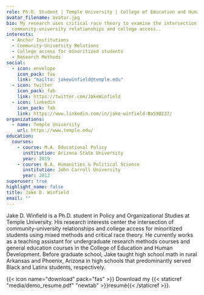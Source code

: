 ```yaml
---
role: Ph.D. Student | Temple University | College of Education and Human Development
avatar_filename: avatar.jpg
bio: My research uses critical race theory to examine the intersection of
  community-university relationships and college access..
interests:
  - Anchor Institutions
  - Community-University Relations
  - College access for minoritized students
  - Research Methods
social:
  - icon: envelope
    icon_pack: fas
    link: "mailto: jakewinfield@temple.edu"
  - icon: twitter
    icon_pack: fab
    link: https://twitter.com/JakeWinfield
  - icon: linkedin
    icon_pack: fab
    link: https://www.linkedin.com/in/jake-winfield-8a590237/
organizations:
  - name: Temple University
    url: https://www.temple.edu/
education:
  courses:
    - course: M.A. Educational Policy
      institution: Arizona State University
      year: 2019
    - course: B.A. Humanities & Political Science
      institution: John Carroll University
      year: 2012
superuser: true
highlight_name: false
title: Jake D. Winfield
email: ""
---
```

Jake D. Winfield is a Ph.D. student in Policy and Organizational Studies at Temple University. His research interests center the intersection of community-university relationships and college access for minoritized students using mixed methods and critical race theory. He currently works as a teaching assistant for undergraduate research methods courses and general education courses in the College of Education and Human Development. Before graduate school, Jake taught high school math in rural Arkansas and Phoenix, Arizona in high schools that predominantly served Black and Latinx students, respectively. 

{{< icon name="download" pack="fas" >}} Download my {{< staticref "media/demo_resume.pdf" "newtab" >}}resumé{{< /staticref >}}.
